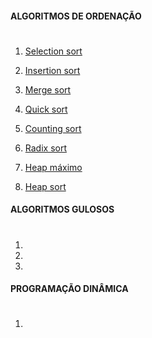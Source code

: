 #### ALGORITMOS DE ORDENAÇÃO
#

1. [Selection sort](https://github.com/arianeat/algoritmos/blob/main/Algoritmos%20de%20Ordena%C3%A7%C3%A3o/selection_sort.py)

2. [Insertion sort](https://github.com/arianeat/algoritmos/blob/main/Algoritmos%20de%20Ordena%C3%A7%C3%A3o/insertion_sort.py)


3. [Merge sort](https://github.com/arianeat/algoritmos/blob/main/Algoritmos%20de%20Ordena%C3%A7%C3%A3o/merge_sort.py)

4. [Quick sort](https://github.com/arianeat/algoritmos/blob/main/Algoritmos%20de%20Ordena%C3%A7%C3%A3o/quick_sort.py)

5. [Counting sort](https://github.com/arianeat/algoritmos/blob/main/Algoritmos%20de%20Ordena%C3%A7%C3%A3o/counting_sort.py)

6. [Radix sort](https://github.com/arianeat/algoritmos/blob/main/Algoritmos%20de%20Ordena%C3%A7%C3%A3o/radix_sort.py)
  
7. [Heap máximo](https://github.com/arianeat/algoritmos/blob/main/Algoritmos%20de%20Ordena%C3%A7%C3%A3o/max_heap.py)

8. [Heap sort](https://github.com/arianeat/algoritmos/blob/main/Algoritmos%20de%20Ordena%C3%A7%C3%A3o/heap_sort.py)

#### ALGORITMOS GULOSOS
#
1.
2.
3.

#### PROGRAMAÇÃO DINÂMICA
#
1.

